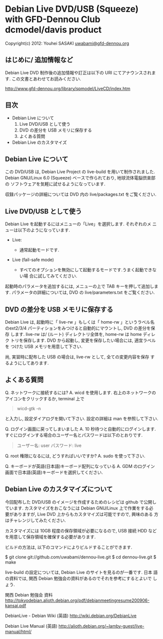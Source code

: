 Debian Live DVD/USB (Squeeze) with GFD-Dennou Club dcmodel/davis product
========================================================================

Copyright(c) 2012: Youhei SASAKI <uwabami@gfd-dennou.org>


はじめに/ 追加情報など
----------------------

Debian Live DVD 制作後の追加情報や訂正は以下の URI にてアナウンスされます.
この文書とあわせてお読みください.

http://www.gfd-dennou.org/library/spmodel/LiveCD/index.htm


目次
----

* Debian Live について
  1. Live DVD/USB として使う
  2. DVD の差分を USB メモリに保存する
  3. よくある質問
* Debian Live のカスタマイズ


Debian Live について
--------------------

この DVD/USB は, Debian Live Project の live-build を用いて制作されました.
Debian GNU/Linux 6.0 (Squeeze) ベースで作られており, 地球流体電脳倶楽部の
ソフトウェアを気軽に試せるようになっています.

収録パッケージの詳細については DVD 内の live/packages.txt をご覧ください.

Live DVD/USB として使う
-----------------------

Debian Live を起動するにはメニューの「Live」を選択します. それぞれのメ
ニューは以下のようになっています.

* Live:
  * 通常起動モードです.

* Live (fail-safe mode)
  * すべてのオプションを無効にして起動するモードです.うまく起動できない場
    合に試してみてください.

起動時のパラメータを追加するには, メニューの上で TAB キーを押して追加します.
パラメータの詳細については, DVD の live/parameters.txt をご覧ください.

DVD の差分を USB メモリに保存する
---------------------------------

Debian Live は, 起動時に「 live-rw 」もしくは「 home-rw 」というラベル名
のext2/3/4 パーティションをみつけると自動的にマウントし, DVD の差分を保存
します. live-rw は/ (ルート) ディレクトリ全体を, home-rw は home ディレク
トリを保存します. DVD から起動し, 変更を保存したい場合には, 適宜ラベルを
つけた USB メモリを用意して下さい.

尚, 実習時に配布した USB の場合は, live-rw として, 全ての変更内容を保存
するようにしてあります.

よくある質問
-------------

Q. ネットワークに接続するには?
A. wicd を使用します. 右上のネットワークのアイコンをクリックするか, 
   terminal 上で

  > wicd-gtk -n

と入力し, 設定ダイアログを開いて下さい. 設定の詳細は man を参照して下さい.

Q. ログイン画面に戻ってしまいました
A. 10 秒待つと自動的にログインします.
   すぐにログインする場合のユーザー名とパスワードは以下のとおりです.

  > ユーザー名: user
  > パスワード: live

Q. root 権限になるには, どうすればいいですか?
A. sudo を使って下さい.

Q. キーボードが英語(日本語)キーボード配列になっている
A. GDM のログイン画面で日本語(英語)キーボードを選択してください.

Debian Live のカスタマイズについて
-----------------------------------

今回配布した DVD/USB のイメージを作成するためのレシピは github で公開し
ています. カスタマイズをおこなうには Debian GNU/Linux 上で作業をする必
要がありますが, Live DVD 上からもカスタマイズは可能ですので, 興味のある
方はチャレンジしてみたください.

カスタマイズには 10GB 程度の保存領域が必要になるので, USB 接続 HDD など
を用意して保存領域を確保する必要があります.

ビルドの方法は, 以下のコマンドによりビルドすることができます.

 $ git clone git://github.com/uwabami/dennou-live.git
 $ cd dennou-live.git
 $ make

live-build の設定については, Debian Live のサイトを見るのが一番です. 日本
語の資料では, 関西 Debian 勉強会の資料があるのでそれを参考にするとよいで
しょう.

関西 Debian 勉強会  資料
http://tokyodebian.alioth.debian.org/pdf/debianmeetingresume200906-kansai.pdf

DebianLive - Debian Wiki (英語)
http://wiki.debian.org/DebianLive

Debian Live Manual (英語)
http://alioth.debian.org/~lamby-guest/live-manual/html/